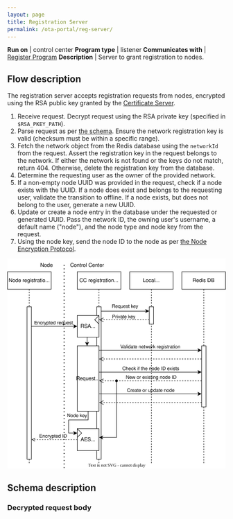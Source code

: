 ```yaml
---
layout: page
title: Registration Server
permalink: /ota-portal/reg-server/
---
```


**Run on** | control center
**Program type** | listener
**Communicates with** | [Register Program](../tools/ijam-reg.md)
**Description** | Server to grant registration to nodes.

## Flow description
The registration server accepts registration requests from nodes, encrypted using the RSA public key granted by the [Certificate Server](./cert-server.md).
1. Receive request. Decrypt request using the RSA private key (specified in `$RSA_PKEY_PATH`).
1. Parse request as per [the schema](#decrypted-request-body). Ensure the network registration key is valid (checksum must be within a specific range).
1. Fetch the network object from the Redis database using the `networkId` from the request. Assert the registration key in the request belongs to the network. If either the network is not found or the keys do not match, return 404. Otherwise, delete the registration key from the database.
1. Determine the requesting user as the owner of the provided network.
1. If a non-empty node UUID was provided in the request, check if a node exists with the UUID. If a node does exist and belongs to the requesting user, validate the transition to offline. If a node exists, but does not belong to the user, generate a new UUID.
1. Update or create a node entry in the database under the requested or generated UUID. Pass the network ID, the owning user's username, a default name ("node"), and the node type and node key from the request.
1. Using the node key, send the node ID to the node as per [the Node Encryption Protocol](../node.md#responses-from-the-server-to-the-node).

![Sequence diagram](../media/drawio/ijam-reg-server.svg)

## Schema description
### Decrypted request body
